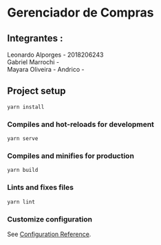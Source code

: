 # Gerenciador de Compras 

## Integrantes :
Leonardo Alporges - 2018206243   
Gabriel Marrochi -    
Mayara Oliveira -
Andrico -     
## Project setup
```
yarn install
```

### Compiles and hot-reloads for development
```
yarn serve
```

### Compiles and minifies for production
```
yarn build
```

### Lints and fixes files
```
yarn lint
```

### Customize configuration
See [Configuration Reference](https://cli.vuejs.org/config/).
